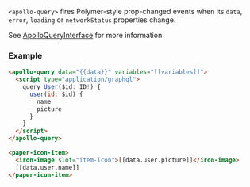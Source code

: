 `<apollo-query>` fires Polymer-style prop-changed events when its `data`, `error`, `loading` or `networkStatus` properties change.

See [ApolloQueryInterface](/api/core/interfaces/query/) for more information.

### Example

```html
<apollo-query data="{{data}}" variables="[[variables]]">
  <script type="application/graphql">
    query User($id: ID!) {
      user(id: $id) {
        name
        picture
      }
    }
  </script>
</apollo-query>

<paper-icon-item>
  <iron-image slot="item-icon">[[data.user.picture]]</iron-image>
  [[data.user.name]]
</paper-icon-item>
```
